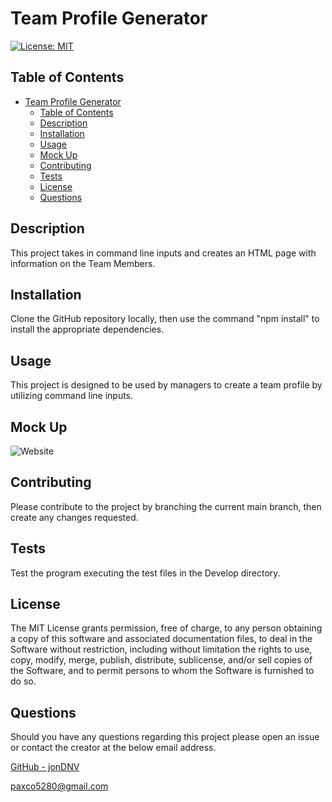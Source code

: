 # Team Profile Generator

[![License: MIT](https://img.shields.io/badge/License-MIT-yellow.svg)](https://opensource.org/licenses/MIT)

## Table of Contents

- [Team Profile Generator](#team-profile-generator)
  - [Table of Contents](#table-of-contents)
  - [Description](#description)
  - [Installation](#installation)
  - [Usage](#usage)
  - [Mock Up](#mock-up)
  - [Contributing](#contributing)
  - [Tests](#tests)
  - [License](#license)
  - [Questions](#questions)

## Description

This project takes in command line inputs and creates an HTML page with information on the Team Members.

## Installation

Clone the GitHub repository locally, then use the command "npm install" to install the appropriate dependencies.

## Usage

This project is designed to be used by managers to create a team profile by utilizing command line inputs.

## Mock Up

![Website](./assets/)

## Contributing

Please contribute to the project by branching the current main branch, then create any changes requested.

## Tests

Test the program executing the test files in the Develop directory.

## License

The MIT License grants permission, free of charge, to any person obtaining a copy of this software and associated documentation files, to deal in the Software without restriction, including without limitation the rights to use, copy, modify, merge, publish, distribute, sublicense, and/or sell copies of the Software, and to permit persons to whom the Software is furnished to do so.

## Questions

Should you have any questions regarding this project please open an issue or contact the creator at the below email address.

[GitHub - jonDNV](https://github.com/jonDNV)

[paxco5280@gmail.com](paxco5280@gmail.com)